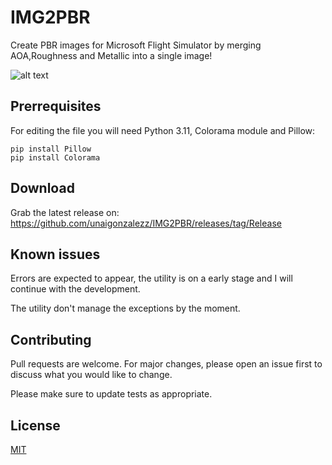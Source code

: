 # IMG2PBR
Create PBR images for Microsoft Flight Simulator by merging AOA,Roughness and Metallic into a single image!

![alt text](https://i.ibb.co/r2F2M9Y/1.png)

## Prerrequisites

For editing the file you will need Python 3.11, Colorama module and Pillow:

`pip install Pillow`  
`pip install Colorama` 

## Download
Grab the latest release on: https://github.com/unaigonzalezz/IMG2PBR/releases/tag/Release

## Known issues

Errors are expected to appear, the utility is on a early stage and I will continue with the development.

The utility don't manage the exceptions by the moment.


## Contributing
Pull requests are welcome. For major changes, please open an issue first to discuss what you would like to change.

Please make sure to update tests as appropriate.

## License
[MIT](https://choosealicense.com/licenses/mit/)













